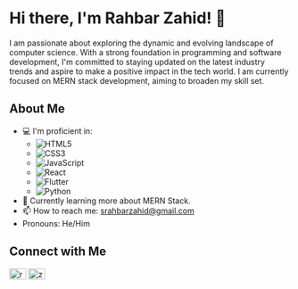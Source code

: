 # Hi there, I'm Rahbar Zahid! 👋

I am passionate about exploring the dynamic and evolving landscape of computer science. With a strong foundation in programming and software development, I'm committed to staying updated on the latest industry trends and aspire to make a positive impact in the tech world. I am currently focused on MERN stack development, aiming to broaden my skill set. 

## About Me

- 💻 I'm proficient in:
  - ![HTML5](https://img.shields.io/badge/-HTML5-E34F26?style=flat&logo=html5&logoColor=white)
  - ![CSS3](https://img.shields.io/badge/-CSS3-1572B6?style=flat&logo=css3&logoColor=white)
  - ![JavaScript](https://img.shields.io/badge/-JavaScript-F7DF1E?style=flat&logo=javascript&logoColor=black)
  - ![React](https://img.shields.io/badge/-React-61DAFB?style=flat&logo=react&logoColor=black)
  - ![Flutter](https://img.shields.io/badge/-Flutter-092E20?style=flat&logo=flutter&logoColor=white)
  - ![Python](https://img.shields.io/badge/-Python-092E20?style=flat&logo=python&logoColor=white)
- 🌱 Currently learning more about MERN Stack.
- 📫 How to reach me: [srahbarzahid@gmail.com](mailto:srahbarzahid@gmail.com)
- Pronouns: He/Him


## Connect with Me

<p align="left">
<a href="https://linkedin.com/in/rahbar-zahid" target="blank"><img align="center" src="https://raw.githubusercontent.com/rahuldkjain/github-profile-readme-generator/master/src/images/icons/Social/linked-in-alt.svg" alt="rahbar-zahid-1441b3226" height="20" width="30" /></a>
<a href="https://instagram.com/zahid_rahbar" target="blank"><img align="center" src="https://raw.githubusercontent.com/rahuldkjain/github-profile-readme-generator/master/src/images/icons/Social/instagram.svg" alt="zahid_rahbar" height="20" width="30" /></a>
</p>


